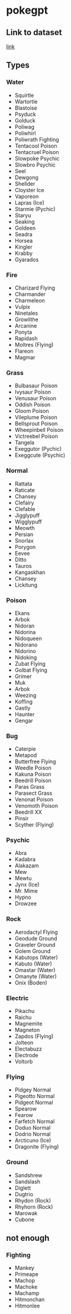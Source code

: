 # pokegpt

## Link to dataset
[link](https://www.kaggle.com/datasets/thedagger/pokemon-generation-one?resource=download)


## Types

### Water
- Squirtle
- Wartortle
- Blastoise
- Psyduck
- Golduck
- Poliwag
- Poliwhirl
- Poliwrath Fighting
- Tentacool Poison
- Tentacruel Poison
- Slowpoke Psychic
- Slowbro Psychic
- Seel
- Dewgong
- Shellder
- Cloyster Ice
- Vaporeon
- Lapras (Ice)
- Starmie (Pychic)
- Staryu
- Seaking
- Goldeen
- Seadra
- Horsea
- Kingler
- Krabby
- Gyarados

### Fire
- Charizard Flying
- Charmander
- Charmeleon
- Vulpix
- Ninetales
- Growlithe
- Arcanine
- Ponyta
- Rapidash
- Moltres (Flying)
- Flareon
- Magmar

### Grass
- Bulbasaur Poison
- Ivysaur Poison
- Venusaur Poison
- Oddish Poison
- Gloom Poison
- Vileplume Poison
- Bellsprout Poison
- Wheepinbell Poison
- Victreebel Poison
- Tangela
- Exeggutor (Pychic)
- Exeggcute (Psychic)

### Normal
- Rattata
- Raticate
- Chansey
- Clefairy
- Clefable
- Jigglypuff
- Wigglypuff
- Meowth
- Persian
- Snorlax
- Porygon
- Eevee
- Ditto
- Tauros
- Kangaskhan
- Chansey
- Lickitung

### Poison
- Ekans
- Arbok
- Nidoran
- Nidorina
- Nidoqueen
- Nidorano
- Nidorino
- Nidoking
- Zubat Flying
- Golbat Flying
- Grimer
- Muk
- Arbok
- Weezing
- Koffing
- Gastly
- Haunter
- Gengar

### Bug
- Caterpie
- Metapod
- Butterfree Flying
- Weedle Poison
- Kakuna Poison
- Beedrill Poison
- Paras Grass
- Parasect Grass
- Venonat Poison
- Venomoth Poison
- Beedrill XX
- Pinsir
- Scyther (Flying)

### Psychic
- Abra
- Kadabra
- Alakazam
- Mew
- Mewtu
- Jynx (Ice)
- Mr. Mime
- Hypno
- Drowzee

### Rock
- Aerodactyl  Flying
- Geodude Ground
- Graveler Ground
- Golem Ground
- Kabutops (Water)
- Kabuto (Water)
- Omastar (Water)
- Omanyte (Water)
- Onix (Boden)

### Electric
- Pikachu
- Raichu
- Magnemite
- Magneton
- Zapdos (Flying)
- Jolteon
- Electabuzz
- Electrode
- Voltorb

### Flying
- Pidgey Normal
- Pigeotto Normal
- Pidgeot Normal
- Spearow
- Fearow
- Farfetch Normal
- Doduo Normal
- Dodrio Normal
- Arcticuno (Ice)
- Dragonite (Flying)

### Ground
- Sandshrew
- Sandslash
- Diglett
- Dugtrio
- Rhydon (Rock)
- Rhyhorn (Rock)
- Marowak
- Cubone

## not enough

### Fighting
- Mankey
- Primeape
- Machop
- Machoke
- Machamp
- Hitmonchan
- Hitmonlee


